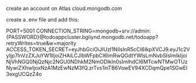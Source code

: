 create an account on Atlas
cloud.mongodb.com

create a .env file and add this: 

PORT=5001
CONNECTION_STRING=mongodb+srv://admin:{PASSWORD}@todoappcluster.bgiiynd.mongodb.net/todoapp?retryWrites=true&w=majority
ACCESS_TOKEN_SECRET=eyJhbGciOiJIUzI1NiIsInR5cCI6IkpXVCJ9.eyJ1c2VyIjp7InVzZXJuYW1lIjoiZHAiLCJlbWFpbCI6ImRwQGdtYWlsLmNvbSIsImlkIjoiNjVhNGQ0NjQzNjc2NGU0NDhkM2NmODlkIn0sImlhdCI6MTcwNTMwOTUzNywiZXhwIjoxNzA1MzEwNzM3fQ.zrTvs1inTB6VowEV94XCDqmQpe1SGwEl3exgUCQzZ4o
